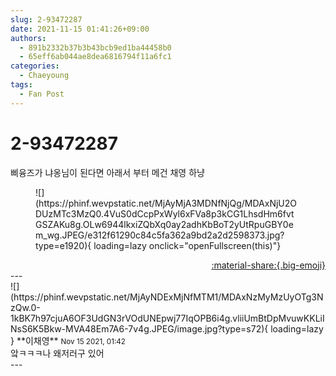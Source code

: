```yaml
---
slug: 2-93472287
date: 2021-11-15 01:41:26+09:00
authors:
  - 891b2332b37b3b43bcb9ed1ba44458b0
  - 65eff6ab044ae8dea6816794f11a6fc1
categories:
  - Chaeyoung
tags:
  - Fan Post
---
```


# 2-93472287

<div class="post-container" markdown="1">
<div class="content-container md-sidebar__scrollwrap" markdown="1">

삐융즈가 냐옹님이 된다면 아래서 부터 메건 채영 하냥
<figure markdown="1">
![](https://phinf.wevpstatic.net/MjAyMjA3MDNfNjQg/MDAxNjU2ODUzMTc3MzQ0.4VuS0dCcpPxWyl6xFVa8p3kCG1LhsdHm6fvtGSZAKu8g.OLw6944lkxiZQbXq0ay2adhKbBoT2yUtRpuGBY0em_wg.JPEG/e312f61290c84c5fa362a9bd2a2d2598373.jpg?type=e1920){ loading=lazy onclick="openFullscreen(this)"}
</figure>


</div>
</div>

<div style="text-align: right;" markdown="1">
<a href="https://weverse.io/fromis9/fanpost/2-93472287" style="text-align: right;">:material-share:{.big-emoji}</a>
</div>
---

<div class="comments-container md-sidebar__scrollwrap" markdown="1">
<div class="comment" markdown="1">
<div class='id-container' markdown="1">
![](https://phinf.wevpstatic.net/MjAyNDExMjNfMTM1/MDAxNzMyMzUyOTg3NzQw.0-1kBK7h97cjuA6OF3UdGN3rVOdUNEpwj77IqOPB6i4g.vliiUmBtDpMvuwKKLiINsS6K5Bkw-MVA48Em7A6-7v4g.JPEG/image.jpg?type=s72){ loading=lazy }
**<span class="artist">이채영</span>** <small>Nov 15 2021, 01:42</small><br>
</div>
<div class='comment-body' markdown="1">
앜ㅋㅋㅋ나 왜저러구 있어
</div>
</div>
</div>
---
